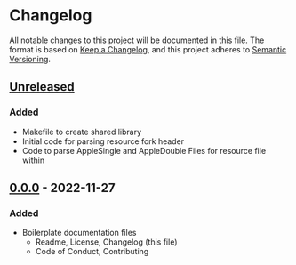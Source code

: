 # Changelog
All notable changes to this project will be documented in this file.
The format is based on [Keep a Changelog](https://keepachangelog.com/en/1.0.0/),
and this project adheres to
[Semantic Versioning](https://semver.org/spec/v2.0.0.html).

## [Unreleased]

### Added
- Makefile to create shared library
- Initial code for parsing resource fork header
- Code to parse AppleSingle and AppleDouble Files for resource file within

## [0.0.0] - 2022-11-27

### Added 
- Boilerplate documentation files
    - Readme, License, Changelog (this file)
    - Code of Conduct, Contributing

[Unreleased]: (https://github.com/primis/mrfp/compare/v0.0.0...HEAD)
[0.0.0]: (https://github.com/primis/mrfp/releases/tag/v0.0.0)
